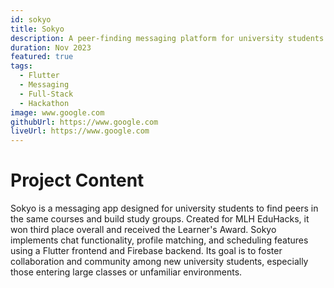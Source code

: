 ```yaml
---
id: sokyo
title: Sokyo
description: A peer-finding messaging platform for university students.
duration: Nov 2023
featured: true
tags:
  - Flutter
  - Messaging
  - Full-Stack
  - Hackathon
image: www.google.com
githubUrl: https://www.google.com
liveUrl: https://www.google.com
---
```


# Project Content

Sokyo is a messaging app designed for university students to find peers in the same courses and build study groups. Created for MLH EduHacks, it won third place overall and received the Learner's Award. Sokyo implements chat functionality, profile matching, and scheduling features using a Flutter frontend and Firebase backend. Its goal is to foster collaboration and community among new university students, especially those entering large classes or unfamiliar environments.
